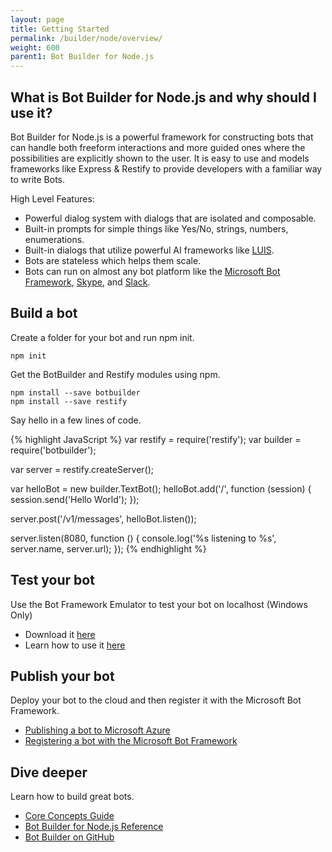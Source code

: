 ```yaml
---
layout: page
title: Getting Started
permalink: /builder/node/overview/
weight: 600
parent1: Bot Builder for Node.js
---
```


## What is Bot Builder for Node.js and why should I use it?
Bot Builder for Node.js is a powerful framework for constructing bots that can handle both freeform interactions and more guided ones where the possibilities are explicitly shown to the user. It is easy to use and models frameworks like Express & Restify to provide developers with a familiar way to write Bots.

High Level Features:

* Powerful dialog system with dialogs that are isolated and composable.
* Built-in prompts for simple things like Yes/No, strings, numbers, enumerations.
* Built-in dialogs that utilize powerful AI frameworks like [LUIS](http://luis.ai).
* Bots are stateless which helps them scale.
* Bots can run on almost any bot platform like the [Microsoft Bot Framework](http://botframework.com), [Skype](http://skype.com), and [Slack](http://slack.com).

## Build a bot
Create a folder for your bot and run npm init.

    npm init
    
Get the BotBuilder and Restify modules using npm.

    npm install --save botbuilder
    npm install --save restify
        
Say hello in a few lines of code.
 
{% highlight JavaScript %}
var restify = require('restify');
var builder = require('botbuilder');

var server = restify.createServer();

var helloBot = new builder.TextBot();
helloBot.add('/', function (session) {
    session.send('Hello World');
});

server.post('/v1/messages', helloBot.listen());

server.listen(8080, function () {
    console.log('%s listening to %s', server.name, server.url); 
});
{% endhighlight %}

## Test your bot
Use the Bot Framework Emulator to test your bot on localhost (Windows Only)

* Download it [here](http://aka.ms/bf-bc-emulator)
* Learn how to use it [here](/botframework/bot-framework-emulator/)

## Publish your bot
Deploy your bot to the cloud and then register it with the Microsoft Bot Framework.

* [Publishing a bot to Microsoft Azure](/connector/getstarted/#publishing-your-bot-application-to-microsoft-azure)
* [Registering a bot with the Microsoft Bot Framework](/connector/getstarted/#registering-your-bot-with-the-microsoft-bot-framework)

## Dive deeper
Learn how to build great bots.

* [Core Concepts Guide](/builder/node/guides/core-concepts/)
* [Bot Builder for Node.js Reference](/sdkreference/nodejs/modules/_botbuilder_d_.html)
* [Bot Builder on GitHub](https://github.com/Microsoft/BotBuilder)
